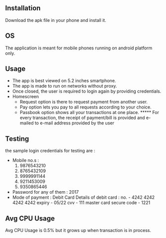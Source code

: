 Installation
---------------------------------------------------------------------------------------------------
Download the apk file in your phone and install it.


OS
---------------------------------------------------------------------------------------------------
The application is meant for mobile phones running on android platform only.


Usage
---------------------------------------------------------------------------------------------------
* The app is best viewed on 5.2 inches smartphone.
* The app is made to run on networks without proxy.
* Once closed, the user is required to login again by providing credentials.
* Homescreen
  - Request option is there to request payment from another user.
  - Pay option lets you pay to all requests according to your choice.
  - Passbook option shows all your transactions at one place.
***** For every transaction, the receipt of payment/bill is provided and e-mailed to e-mail address provided by the user


Testing
---------------------------------------------------------------------------------------------------
the sample login credentials for testing are :
* Mobile no.s :
	1. 9876543210
	2. 8765432109
	3. 9999991144
	4. 9211453009
	5. 9350865446
* Password for any of them : 2017
* Mode of payment : Debit Card
  Details of debit card :
	no.			-	4242 4242 4242 4242
	expiry  		-	05/22
	cvv 			-	111
	master card secure code -	1221


Avg CPU Usage
---------------------------------------------------------------------------------------------------
Avg CPU Usage is 0.5% but it grows up when transaction is in process.
